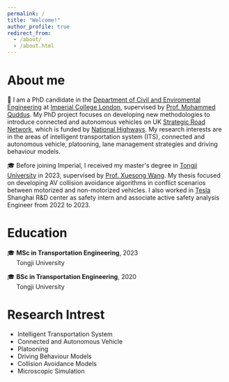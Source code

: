 ```yaml
---
permalink: /
title: "Welcome!"
author_profile: true
redirect_from: 
  - /about/
  - /about.html
---
```

About me
======
:school: I am a PhD candidate in the [Department of Civil and Enviromental Engineering](https://www.imperial.ac.uk/civil-engineering/) at [Imperial College London](https://www.imperial.ac.uk/), supervised by [Prof. Mohammed Quddus](https://profiles.imperial.ac.uk/m.quddus). My PhD project focuses on developing new methodologies to introduce connected and autonomous vehicles on UK [Strategic Road Network](https://nationalhighways.co.uk/our-roads/roads-we-manage/), which is funded by [National Highways](https://nationalhighways.co.uk/). My research interests are in the areas of intelligent transportation system (ITS), connected and autonomous vehicle, platooning, lane management strategies and driving behaviour models.

:mortar_board: Before joining Imperial, I received my master's degree in [Tongji University](https://www.tongji.edu.cn/eng/) in 2023, supervised by [Prof. Xuesong Wang](https://scholar.google.com/citations?user=qPNyQCsAAAAJ&hl=en). My thesis focused on developing AV collision avoidance algorithms in conflict scenarios between motorized and non-motorized vehicles. I also worked in [Tesla](https://www.tesla.com/) Shanghai R&D center as safety intern and associate active safety analysis Engineer from 2022 to 2023. 

Education
======
<p>
🎓 <b>MSc in Transportation Engineering</b>, 2023<br>
<span style="margin-left: 1.5em;">Tongji University</span>
</p>

<p>
🎓 <b>BSc in Transportation Engineering</b>, 2020<br>
<span style="margin-left: 1.5em;">Tongji University</span>
</p>

Research Intrest
======
- Intelligent Transportation System
- Connected and Autonomous Vehicle
- Platooning
- Driving Behaviour Models
- Collision Avoidance Models
- Microscopic Simulation


